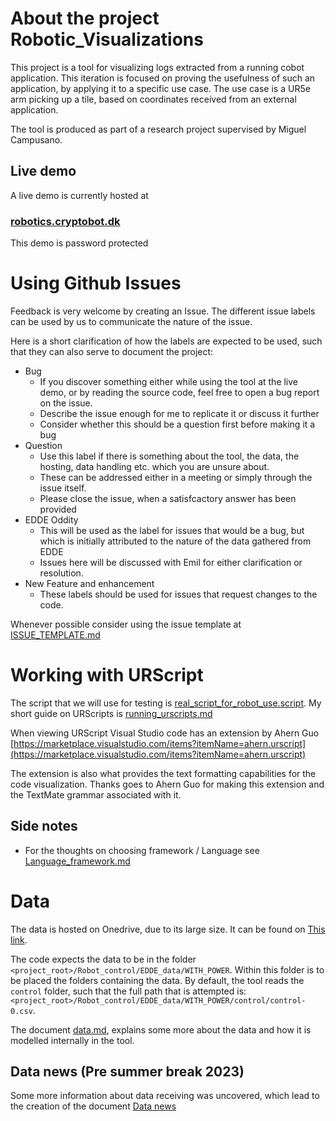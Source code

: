 # About the project Robotic_Visualizations

This project is a tool for visualizing logs extracted from a running cobot application. 
This iteration is focused on proving the usefulness of such an application, by applying it to a specific use case.
The use case is a UR5e arm picking up a tile, based on coordinates received from an external application.

The tool is produced as part of a research project supervised by Miguel Campusano.

## Live demo
A live demo is currently hosted at 
### [robotics.cryptobot.dk](robotics.cryptobot.dk)
This demo is password protected

# Using Github Issues
Feedback is very welcome by creating an Issue.
The different issue labels can be used by us to communicate the nature of the issue. 

Here is a short clarification of how the labels are expected to be used, such that they can also serve to document the project:

- Bug
  - If you discover something either while using the tool at the live demo, or by reading the source code, feel free to open a bug report on the issue.
  - Describe the issue enough for me to replicate it or discuss it further
  - Consider whether this should be a question first before making it a bug
- Question
  - Use this label if there is something about the tool, the data, the hosting, data handling etc. which you are unsure about.
  - These can be addressed either in a meeting or simply through the issue itself.
  - Please close the issue, when a satisfcactory answer has been provided
- EDDE Oddity
  - This will be used as the label for issues that would be a bug, but which is initially attributed to the nature of the data gathered from EDDE
  - Issues here will be discussed with Emil for either clarification or resolution.
- New Feature and enhancement
  - These labels should be used for issues that request changes to the code.  

Whenever possible consider using the issue template at [ISSUE_TEMPLATE.md](ISSUE_TEMPLATE.md)


# Working with URScript

The script that we will use for testing is [real_script_for_robot_use.script](Robot_control/full_scripts/all_runs/real_script_for_robot_use.script).
My short guide on URScripts is [running_urscripts.md](running_urscripts.md)

When viewing URScript Visual Studio code has an extension by Ahern Guo 
[https://marketplace.visualstudio.com/items?itemName=ahern.urscript](https://marketplace.visualstudio.com/items?itemName=ahern.urscript)

The extension is also what provides the text formatting capabilities for the code visualization. 
Thanks goes to Ahern Guo for making this extension and the TextMate grammar associated with it.

## Side notes
- For the thoughts on choosing framework / Language see [Language_framework.md](Language_framework)


# Data
The data is hosted on Onedrive, due to its large size. It can be found on 
[This link](https://syddanskuni-my.sharepoint.com/:f:/r/personal/tjoer21_student_sdu_dk/Documents/Contextual%20debugging?csf=1&web=1&e=vKsxSt).

The code expects the data to be in the folder `<project_root>/Robot_control/EDDE_data/WITH_POWER`. 
Within this folder is to be placed the folders containing the data. By default, the tool reads the `control` folder, 
such that the full path that is attempted is: `<project_root>/Robot_control/EDDE_data/WITH_POWER/control/control-0.csv`.

The document [data.md](data.md), explains some more about the data and how it is modelled internally in the tool.


## Data news (Pre summer break 2023)
Some more information about data receiving was uncovered, which lead to the creation of the document [Data news](data_news.md)
